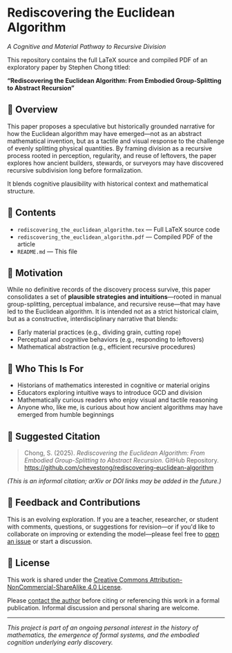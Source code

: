 # Rediscovering the Euclidean Algorithm  
*A Cognitive and Material Pathway to Recursive Division*

This repository contains the full LaTeX source and compiled PDF of an exploratory paper by Stephen Chong titled:

**“Rediscovering the Euclidean Algorithm: From Embodied Group-Splitting to Abstract Recursion”**

## 📜 Overview

This paper proposes a speculative but historically grounded narrative for how the Euclidean algorithm may have emerged—not as an abstract mathematical invention, but as a tactile and visual response to the challenge of evenly splitting physical quantities. By framing division as a recursive process rooted in perception, regularity, and reuse of leftovers, the paper explores how ancient builders, stewards, or surveyors may have discovered recursive subdivision long before formalization.

It blends cognitive plausibility with historical context and mathematical structure.

## 📂 Contents

- `rediscovering_the_euclidean_algorithm.tex` — Full LaTeX source code  
- `rediscovering_the_euclidean_algorithm.pdf` — Compiled PDF of the article  
- `README.md` — This file

## 📌 Motivation

While no definitive records of the discovery process survive, this paper consolidates a set of **plausible strategies and intuitions**—rooted in manual group-splitting, perceptual imbalance, and recursive reuse—that may have led to the Euclidean algorithm. It is intended not as a strict historical claim, but as a constructive, interdisciplinary narrative that blends:

- Early material practices (e.g., dividing grain, cutting rope)  
- Perceptual and cognitive behaviors (e.g., responding to leftovers)  
- Mathematical abstraction (e.g., efficient recursive procedures)  

## 🎯 Who This Is For

- Historians of mathematics interested in cognitive or material origins  
- Educators exploring intuitive ways to introduce GCD and division  
- Mathematically curious readers who enjoy visual and tactile reasoning  
- Anyone who, like me, is curious about how ancient algorithms may have emerged from humble beginnings

## 📘 Suggested Citation

> Chong, S. (2025). *Rediscovering the Euclidean Algorithm: From Embodied Group-Splitting to Abstract Recursion*. GitHub Repository. https://github.com/chevestong/rediscovering-euclidean-algorithm

*(This is an informal citation; arXiv or DOI links may be added in the future.)*

## 🤝 Feedback and Contributions

This is an evolving exploration. If you are a teacher, researcher, or student with comments, questions, or suggestions for revision—or if you'd like to collaborate on improving or extending the model—please feel free to [open an issue](https://github.com/chevestong/rediscovering-euclidean-algorithm/issues) or start a discussion.

## 🔖 License

This work is shared under the [Creative Commons Attribution-NonCommercial-ShareAlike 4.0 License](https://creativecommons.org/licenses/by-nc-sa/4.0/).

Please <a href="mailto:&#112;&#114;&#111;&#115;&#116;&#101;&#118;&#101;&#048;&#051;&#055;&#064;&#103;&#109;&#097;&#105;&#108;&#046;&#099;&#111;&#109;">contact the author</a> before citing or referencing this work in a formal publication. Informal discussion and personal sharing are welcome.

---

*This project is part of an ongoing personal interest in the history of mathematics, the emergence of formal systems, and the embodied cognition underlying early discovery.*  
